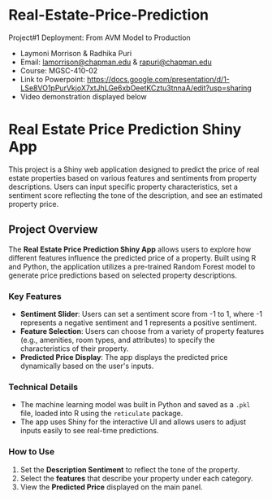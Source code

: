# Real-Estate-Price-Prediction
Project#1 Deployment: From AVM Model to Production

* Laymoni Morrison & Radhika Puri
* Email: lamorrison@chapman.edu & rapuri@chapman.edu 
* Course: MGSC-410-02
* Link to Powerpoint: https://docs.google.com/presentation/d/1-LSe8VO1pPurVkjoX7xtJhLGe6xbOeetKCztu3tnnaA/edit?usp=sharing 
* Video demonstration displayed below

# Real Estate Price Prediction Shiny App

This project is a Shiny web application designed to predict the price of real estate properties based on various features and sentiments from property descriptions. Users can input specific property characteristics, set a sentiment score reflecting the tone of the description, and see an estimated property price.

## Project Overview

The **Real Estate Price Prediction Shiny App** allows users to explore how different features influence the predicted price of a property. Built using R and Python, the application utilizes a pre-trained Random Forest model to generate price predictions based on selected property descriptions.

### Key Features
- **Sentiment Slider**: Users can set a sentiment score from -1 to 1, where -1 represents a negative sentiment and 1 represents a positive sentiment.
- **Feature Selection**: Users can choose from a variety of property features (e.g., amenities, room types, and attributes) to specify the characteristics of their property.
- **Predicted Price Display**: The app displays the predicted price dynamically based on the user's inputs.

### Technical Details
- The machine learning model was built in Python and saved as a `.pkl` file, loaded into R using the `reticulate` package.
- The app uses Shiny for the interactive UI and allows users to adjust inputs easily to see real-time predictions.

### How to Use
1. Set the **Description Sentiment** to reflect the tone of the property.
2. Select the **features** that describe your property under each category.
3. View the **Predicted Price** displayed on the main panel.

